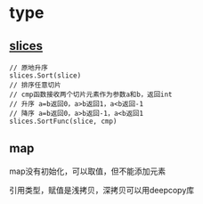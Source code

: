 # type

## [slices](https://pkg.go.dev/slices)

```golang
// 原地升序
slices.Sort(slice)
// 排序任意切片
// cmp函数接收两个切片元素作为参数a和b，返回int
// 升序 a=b返回0，a>b返回1，a<b返回-1
// 降序 a=b返回0，a>b返回-1，a<b返回1
slices.SortFunc(slice, cmp)
```

## map

map没有初始化，可以取值，但不能添加元素

引用类型，赋值是浅拷贝，深拷贝可以用deepcopy库
